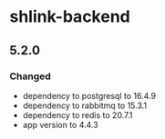 # shlink-backend

## 5.2.0

### Changed

- dependency to postgresql to 16.4.9
- dependency to rabbitmq to 15.3.1
- dependency to redis to 20.7.1
- app version to 4.4.3

